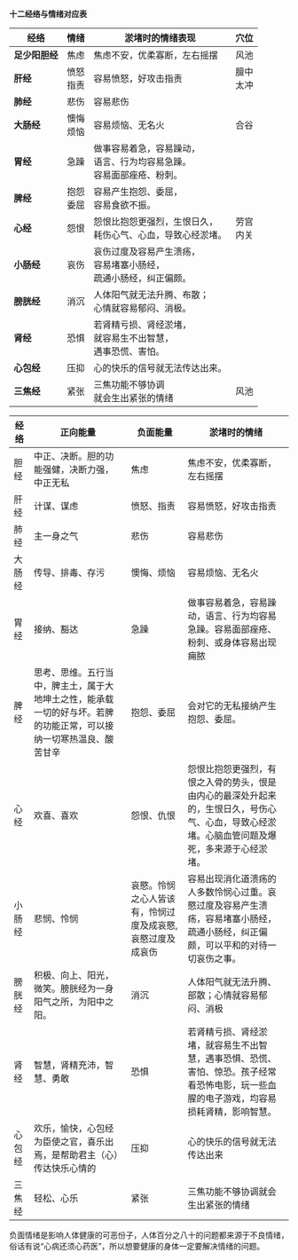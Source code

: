 **十二经络与情绪对应表**

| **经络**    | **情绪**   | **淤堵时的情绪表现**                              | 穴位       |
| --------- | -------- | ----------------------------------------- | -------- |
| **足少阳胆经** | 焦虑       | 焦虑不安，优柔寡断，左右摇摆                            | 风池       |
| **肝经**    | 愤怒<br>指责 | 容易愤怒，好攻击指责                                | 膻中<br>太冲 |
| **肺经**    | 悲伤       | 容易悲伤                                      |          |
| **大肠经**   | 懊悔<br>烦恼 | 容易烦恼、无名火                                  | 合谷       |
| **胃经**    | 急躁       | 做事容易着急，容易躁动，<br>语言、行为均容易急躁。<br>容易面部痤疮、粉刺。 |          |
| **脾经**    | 抱怨<br>委屈 | 容易产生抱怨、委屈，<br>容易食欲不振。                     |          |
| **心经**    | 怨恨       | 怨恨比抱怨更强烈，生恨日久，<br>耗伤心气、心血，导致心经淤堵。         | 劳宫<br>内关 |
| **小肠经**   | 哀伤       | 哀伤过度及容易产生溃疡，<br>容易堵塞小肠经，<br>疏通小肠经，纠正偏颇。   |          |
| **膀胱经**   | 消沉       | 人体阳气就无法升腾、布散；<br>心情就容易郁闷、消极。              |          |
| **肾经**    | 恐惧       | 若肾精亏损、肾经淤堵，<br>就容易生不出智慧，<br>遇事恐慌、害怕。      |          |
| **心包经**   | 压抑       | 心的快乐的信号就无法传达出来。                           |          |
| **三焦经**   | 紧张       | 三焦功能不够协调<br>就会生出紧张的情绪                     | 风池       |



| 经络  | 正向能量                                                      | 负面能量                          | 淤堵时的情绪                                                                  |
| --- | --------------------------------------------------------- | ----------------------------- | ----------------------------------------------------------------------- |
| 胆经  | 中正、决断。胆的功能强健，决断力强，中正无私                                    | 焦虑                            | 焦虑不安，优柔寡断，左右摇摆                                                          |
| 肝经  | 计谋、谋虑                                                     | 愤怒、指责                         | 容易愤怒，好攻击指责                                                              |
| 肺经  | 主一身之气                                                     | 悲伤                            | 容易悲伤                                                                    |
| 大肠经 | 传导、排毒、存污                                                  | 懊悔、烦恼                         | 容易烦恼、无名火                                                                |
| 胃经  | 接纳、豁达                                                     | 急躁                            | 做事容易着急，容易躁动，语言、行为均容易急躁。容易面部痤疮、粉刺、或身体容易出现痈脓                              |
| 脾经  | 思考、思维。五行当中，脾主土，属于大地坤土之性，能承载一切的好与坏。若脾的功能正常，可以接纳一切寒热温良、酸苦甘辛 | 抱怨、委屈                         | 会对它的无私接纳产生抱怨、委屈。                                                        |
| 心经  | 欢喜、喜欢                                                     | 怨恨、仇恨                         | 怨恨比抱怨更强烈，有恨之入骨的势头，恨是由内心的最深处升起来的，生恨日久，号伤心气、心血，导致心经淤堵。心脑血管问题及爆死，多来源于心经淤堵。 |
| 小肠经 | 悲悯、怜悯                                                     | 哀愍。怜悯之心人皆该有，怜悯过度及成哀愍,哀愍过度及成哀伤 | 容易出现消化道溃疡的人多数怜悯心过重。哀愍过度及容易产生溃疡，容易堵塞小肠经，疏通小肠经，纠正偏颇，可以平和的对待一切哀伤之事。        |
| 膀胱经 | 积极、向上、阳光，微笑。膀胱经为一身阳气之所，为阳中之阳。                             | 消沉                            | 人体阳气就无法升腾、部散；心情就容易郁闷、消极                                                 |
| 肾经  | 智慧，肾精充沛，智慧、勇敢                                             | 恐惧                            | 若肾精亏损、肾经淤堵，就容易生不出智慧，遇事恐惧、恐慌、害怕、惊恐。孩子经常看恐怖电影，玩一些血腥的电子游戏，均容易损耗肾精，影响智慧。    |
| 心包经 | 欢乐，愉快，心包经为臣使之官，喜乐出焉，是帮助君主（心）传达快乐心情的                       | 压抑                            | 心的快乐的信号就无法传达出来                                                          |
| 三焦经 | 轻松、心乐                                                     | 紧张                            | 三焦功能不够协调就会生出紧张的情绪                                                       |

负面情绪是影响人体健康的可恶份子，人体百分之八十的问题都来源于不良情绪，俗话有说“心病还须心药医”，所以想要健康的身体一定要解决情绪的问题。